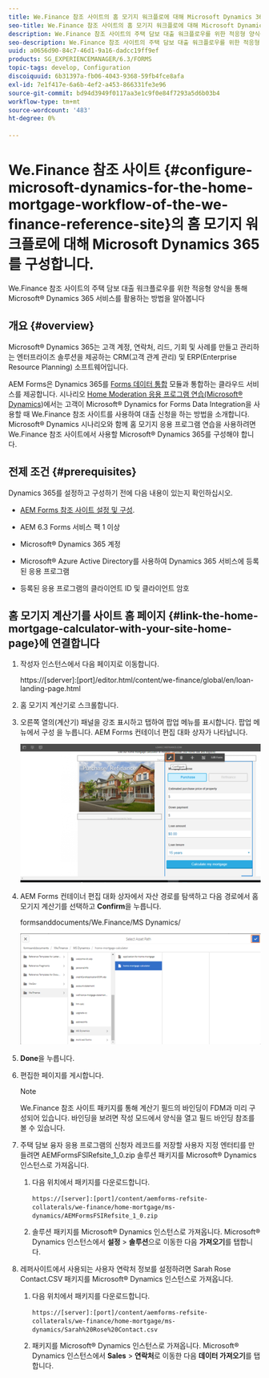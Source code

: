 ```yaml
---
title: We.Finance 참조 사이트의 홈 모기지 워크플로에 대해 Microsoft Dynamics 365를 구성합니다
seo-title: We.Finance 참조 사이트의 홈 모기지 워크플로에 대해 Microsoft Dynamics 365를 구성합니다
description: We.Finance 참조 사이트의 주택 담보 대출 워크플로우를 위한 적응형 양식을 통해 Microsoft® Dynamics 365 서비스를 활용하는 방법을 알아봅니다
seo-description: We.Finance 참조 사이트의 주택 담보 대출 워크플로우를 위한 적응형 양식을 통해 Microsoft® Dynamics 365 서비스를 활용하는 방법을 알아봅니다
uuid: a0656d90-84c7-46d1-9a16-dadcc19ff9ef
products: SG_EXPERIENCEMANAGER/6.3/FORMS
topic-tags: develop, Configuration
discoiquuid: 6b31397a-fb06-4043-9368-59fb4fce8afa
exl-id: 7e1f417e-6a6b-4ef2-a453-866331fe3e96
source-git-commit: bd94d3949f0117aa3e1c9f0e84f7293a5d6b03b4
workflow-type: tm+mt
source-wordcount: '483'
ht-degree: 0%

---
```


# We.Finance 참조 사이트 {#configure-microsoft-dynamics-for-the-home-mortgage-workflow-of-the-we-finance-reference-site}의 홈 모기지 워크플로에 대해 Microsoft Dynamics 365를 구성합니다.

We.Finance 참조 사이트의 주택 담보 대출 워크플로우를 위한 적응형 양식을 통해 Microsoft® Dynamics 365 서비스를 활용하는 방법을 알아봅니다

## 개요 {#overview}

Microsoft® Dynamics 365는 고객 계정, 연락처, 리드, 기회 및 사례를 만들고 관리하는 엔터프라이즈 솔루션을 제공하는 CRM(고객 관계 관리) 및 ERP(Enterprise Resource Planning) 소프트웨어입니다.

AEM Forms은 Dynamics 365를 [Forms 데이터 통합](/help/forms/using/data-integration.md) 모듈과 통합하는 클라우드 서비스를 제공합니다. 시나리오 [Home Moderation 응용 프로그램 연습(Microsoft® Dynamics](/help/forms/using/finance-reference-site-walkthrough.md#home-mortgage-application-walkthrough-with-microsoft-dynamics))에서는 고객이 Microsoft® Dynamics for Forms Data Integration을 사용할 때 We.Finance 참조 사이트를 사용하여 대출 신청을 하는 방법을 소개합니다. Microsoft® Dynamics 시나리오와 함께 홈 모기지 응용 프로그램 연습을 사용하려면 We.Finance 참조 사이트에서 사용할 Microsoft® Dynamics 365를 구성해야 합니다.

## 전제 조건 {#prerequisites}

Dynamics 365를 설정하고 구성하기 전에 다음 내용이 있는지 확인하십시오.

* [AEM Forms 참조 사이트 설정 및 구성](/help/forms/using/setup-reference-sites.md).

* AEM 6.3 Forms 서비스 팩 1 이상
* Microsoft® Dynamics 365 계정
* Microsoft® Azure Active Directory를 사용하여 Dynamics 365 서비스에 등록된 응용 프로그램
* 등록된 응용 프로그램의 클라이언트 ID 및 클라이언트 암호

## 홈 모기지 계산기를 사이트 홈 페이지 {#link-the-home-mortgage-calculator-with-your-site-home-page}에 연결합니다

1. 작성자 인스턴스에서 다음 페이지로 이동합니다.

   https://[sderver]:[port]/editor.html/content/we-finance/global/en/loan-landing-page.html

1. 홈 모기지 계산기로 스크롤합니다.
1. 오른쪽 열의(계산기) 패널을 강조 표시하고 탭하여 팝업 메뉴를 표시합니다. 팝업 메뉴에서 구성 을 누릅니다. AEM Forms 컨테이너 편집 대화 상자가 나타납니다.

   ![calculateorconfigurepanel](assets/calculatorconfigurepanel.png)

1. AEM Forms 컨테이너 편집 대화 상자에서 자산 경로를 탐색하고 다음 경로에서 홈 모기지 계산기를 선택하고 **Confirm**&#x200B;을 누릅니다.

   formsanddocuments/We.Finance/MS Dynamics/

   ![selectassetpath](assets/selectassetpath.png)

1. **Done**&#x200B;을 누릅니다.
1. 편집한 페이지를 게시합니다.

   >[!NOTE]
   >
   >We.Finance 참조 사이트 패키지를 통해 계산기 필드의 바인딩이 FDM과 미리 구성되어 있습니다. 바인딩을 보려면 작성 모드에서 양식을 열고 필드 바인딩 참조를 볼 수 있습니다.

1. 주택 담보 융자 응용 프로그램의 신청자 레코드를 저장할 사용자 지정 엔터티를 만들려면 AEMFormsFSIRefsite_1_0.zip 솔루션 패키지를 Microsoft® Dynamics 인스턴스로 가져옵니다.

   1. 다음 위치에서 패키지를 다운로드합니다.

      `https://[server]:[port]/content/aemforms-refsite-collaterals/we-finance/home-mortgage/ms-dynamics/AEMFormsFSIRefsite_1_0.zip`

   1. 솔루션 패키지를 Microsoft® Dynamics 인스턴스로 가져옵니다. Microsoft® Dynamics 인스턴스에서 **설정** > **솔루션**&#x200B;으로 이동한 다음 **가져오기**&#x200B;를 탭합니다.

1. 레퍼사이트에서 사용되는 사용자 연락처 정보를 설정하려면 Sarah Rose Contact.CSV 패키지를 Microsoft® Dynamics 인스턴스로 가져옵니다.

   1. 다음 위치에서 패키지를 다운로드합니다.

      `https://[server]:[port]/content/aemforms-refsite-collaterals/we-finance/home-mortgage/ms-dynamics/Sarah%20Rose%20Contact.csv`

   1. 패키지를 Microsoft® Dynamics 인스턴스로 가져옵니다. Microsoft® Dynamics 인스턴스에서 **Sales** > **연락처**&#x200B;로 이동한 다음 **데이터 가져오기**&#x200B;를 탭합니다.
